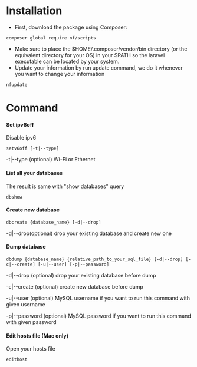 # Installation
* First, download the package using Composer:
```
composer global require nf/scripts
```
* Make sure to place the $HOME/.composer/vendor/bin directory (or the equivalent directory for your OS) in your $PATH so the laravel executable can be located by your system.
* Update your information by run update command, we do it whenever you want to change your information
```
nfupdate
```
# Command

#### Set ipv6off
Disable ipv6
```
setv6off [-t|--type]
```
-t|--type (optional) Wi-Fi or Ethernet
#### List all your databases
The result is same with "show databases" query
```
dbshow
```
#### Create new database
```
dbcreate {database_name} [-d|--drop]
```
-d|--drop(optional) drop your existing database and create new one
#### Dump database
```
dbdump {database_name} {relative_path_to_your_sql_file} [-d|--drop] [-c|--create] [-u|--user] [-p|--password]
```
-d|--drop (optional) drop your existing database before dump

-c|--create (optional) create new database before dump

-u|--user (optional) MySQL username if you want to run this command with given username

-p|--password (optional) MySQL password if you want to run this command with given password
#### Edit hosts file (Mac only)
Open your hosts file 
```
edithost
```
